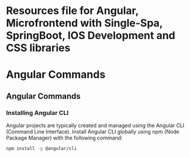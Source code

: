 # Resources file for Angular, Microfrontend with Single-Spa, SpringBoot, IOS Development and CSS libraries 

# Angular Commands



## Angular Commands

### Installing Angular CLI

Angular projects are typically created and managed using the Angular CLI (Command Line Interface). Install Angular CLI globally using npm (Node Package Manager) with the following command:

```bash
npm install -g @angular/cli
